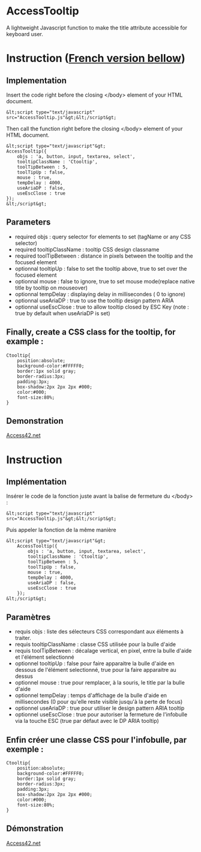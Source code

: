 AccessTooltip
=============

A lightweight Javascript function to make the title attribute accessible for keyboard user.

# Instruction ([French version bellow](#french-version))

## Implementation
Insert the code right before the closing &lt;/body&gt; element of your HTML document. 

	&lt;script type="text/javascript" src="AccessTooltip.js"&gt;&lt;/script&gt;

Then call the function right before the closing &lt;/body&gt; element of your HTML document.

	&lt;script type="text/javascript"&gt;
	AccessTooltip({
		objs : 'a, button, input, textarea, select',
		tooltipClassName : 'Ctooltip',
		toolTipBetween : 5,
		toolTipUp : false,
		mouse : true,
		tempDelay : 4000,
		useAriaDP : false,
		useEscClose : true
	});
	&lt;/script&gt;

## Parameters
- required objs : query selector for elements to set (tagName or any CSS selector)
- required tooltipClassName : tooltip CSS design classname
- required toolTipBetween : distance in pixels between the tooltip and the focused element
- optionnal tooltipUp : false to set the tooltip above, true to set over the focused element
- optionnal mouse : false to ignore, true to set mouse mode(replace native title by tooltip on mouseover)
- optionnal tempDelay : displaying delay in millisecondes ( 0 to ignore)
- optionnal useAriaDP : true to use the tooltip design pattern ARIA
- optionnal useEscClose : true to allow tooltip closed by ESC Key (note : true by default when useAriaDP is set)

## Finally, create a CSS class for the tooltip, for example :

	Ctooltip{
		position:absolute;
		background-color:#FFFFF0;
		border:1px solid gray;
		border-radius:3px;
		padding:3px;
		box-shadow:2px 2px 2px #000;
		color:#000;
		font-size:80%;
	}


## Demonstration

<a href="http://www.access42.net">Access42.net</a>

<a id="french-version"></a>

# Instruction

## Implémentation

Insérer le code de la fonction juste avant la balise de fermeture du &lt;/body&gt; :

	&lt;script type="text/javascript" src="AccessTooltip.js"&gt;&lt;/script&gt;

Puis appeler la fonction de la même manière

	&lt;script type="text/javascript"&gt;
		AccessTooltip({
			objs : 'a, button, input, textarea, select',
			tooltipClassName : 'Ctooltip',
			toolTipBetween : 5,
			toolTipUp : false,
			mouse : true,
			tempDelay : 4000,
			useAriaDP : false,
			useEscClose : true
		});
	&lt;/script&gt;

## Paramètres
- requis objs : liste des sélecteurs CSS correspondant aux éléments à traiter.
- requis tooltipClassName : classe CSS utilisée pour la bulle d'aide
- requis toolTipBetween : décalage vertical, en pixel, entre la bulle d'aide et l'élément selectionné
- optionnel tooltipUp : false pour faire apparaitre la bulle d'aide en dessous de l'élément selectionné, true pour la faire apparaitre au dessus
- optionnel mouse : true pour remplacer, à la souris, le title par la bulle d'aide
- optionnel tempDelay : temps d'affichage de la bulle d'aide en millisecondes (0 pour qu'elle reste visible jusqu'à la perte de focus)
- optionnel useAriaDP : true pour utiliser le design pattern ARIA tooltip
- optionnel useEscClose : true pour autoriser la fermeture de l'infobulle via la touche ESC (true par défaut avec le DP ARIA tooltip)

## Enfin créer une classe CSS pour l'infobulle, par exemple :

	Ctooltip{
		position:absolute;
		background-color:#FFFFF0;
		border:1px solid gray;
		border-radius:3px;
		padding:3px;
		box-shadow:2px 2px 2px #000;
		color:#000;
		font-size:80%;
	}

## Démonstration

<a href="http://www.access42.net">Access42.net</a>
